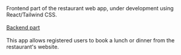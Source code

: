 <div>Frontend part of the restaurant web app, under development using React/Tailwind CSS.<div>
<br>
<div><a href="https://github.com/sssteveCA/restaurant-backend">Backend part</a></div>
<br>
This app allows registered users to book a lunch or dinner from the restaurant's website.
</div>
